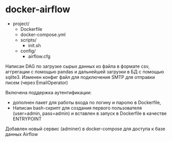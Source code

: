 # docker-airflow
- project/
   - Dockerfile
   - docker-compose.yml
   - scripts/
     - init.sh
   - config/
     - airflow.cfg

Написан DAG по загрузке сырых данных из файла в формате csv, аггрегации с помощью pandas и дальнейшей загрузки в БД с помощью sqlite3.
Изменен конфиг файл для подключения SMTP  для отправки писем (через EmailOperator)
 
Включена поддержка аутентификации:
- дополнен пакет для работы входа по логину и паролю в Dockerfile,  
- Написан bash-скрипт для создания первого пользователя (user=admin, pass=admin) и вставлен в запуск в Dockerfile в качестве ENTRYPOINT

Добавлен новый сервис (adminer) в docker-compose для доступа к базе данных Airflow
